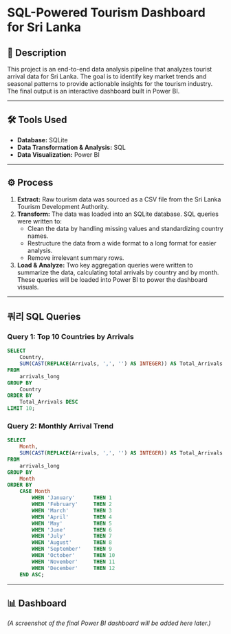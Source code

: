 # SQL-Powered Tourism Dashboard for Sri Lanka

## 📖 Description

This project is an end-to-end data analysis pipeline that analyzes tourist arrival data for Sri Lanka. The goal is to identify key market trends and seasonal patterns to provide actionable insights for the tourism industry. The final output is an interactive dashboard built in Power BI.

---

## 🛠️ Tools Used

* **Database:** SQLite
* **Data Transformation & Analysis:** SQL
* **Data Visualization:** Power BI

---

## ⚙️ Process

1.  **Extract:** Raw tourism data was sourced as a CSV file from the Sri Lanka Tourism Development Authority.
2.  **Transform:** The data was loaded into an SQLite database. SQL queries were written to:
    * Clean the data by handling missing values and standardizing country names.
    * Restructure the data from a wide format to a long format for easier analysis.
    * Remove irrelevant summary rows.
3.  **Load & Analyze:** Two key aggregation queries were written to summarize the data, calculating total arrivals by country and by month. These queries will be loaded into Power BI to power the dashboard visuals.

---

## 쿼리 SQL Queries

### Query 1: Top 10 Countries by Arrivals

```sql
SELECT
	Country,
	SUM(CAST(REPLACE(Arrivals, ',', '') AS INTEGER)) AS Total_Arrivals
FROM
	arrivals_long
GROUP BY
	Country
ORDER BY
	Total_Arrivals DESC
LIMIT 10;
```

### Query 2: Monthly Arrival Trend

```sql
SELECT
	Month,
	SUM(CAST(REPLACE(Arrivals, ',', '') AS INTEGER)) AS Total_Arrivals
FROM
	arrivals_long
GROUP BY
	Month
ORDER BY
	CASE Month
		WHEN 'January'  	THEN 1
		WHEN 'February' 	THEN 2
		WHEN 'March' 		THEN 3
		WHEN 'April' 		THEN 4
		WHEN 'May' 			THEN 5
		WHEN 'June' 		THEN 6
		WHEN 'July' 		THEN 7
		WHEN 'August' 		THEN 8
		WHEN 'September' 	THEN 9
		WHEN 'October' 		THEN 10
		WHEN 'November' 	THEN 11
		WHEN 'December' 	THEN 12
	END ASC;
```

---

## 📊 Dashboard

*(A screenshot of the final Power BI dashboard will be added here later.)*
